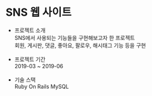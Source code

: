 # SNS 웹 사이트
- 프로젝트 소개<br>
SNS에서 사용되는 기능들을 구현해보고자 한 프로젝트<br>
회원, 게시판, 댓글, 좋아요, 팔로우, 해시태그 기능 등을 구현<br><br>
- 프로젝트 기간<br>
2019-03 ~ 2019-06<br><br>
- 기술 스택<br>
Ruby On Rails
MySQL
